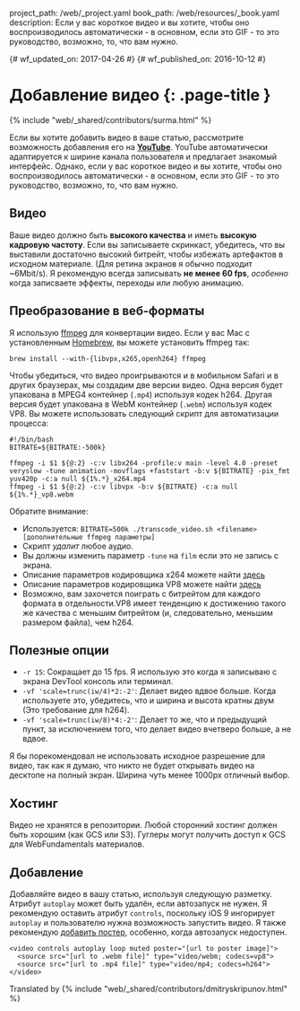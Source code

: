 project_path: /web/_project.yaml
book_path: /web/resources/_book.yaml
description: Если у вас короткое видео и вы хотите, чтобы оно воспроизводилось автоматически - в основном, если это GIF - то это руководство, возможно, то, что вам нужно.

{# wf_updated_on: 2017-04-26 #}
{# wf_published_on: 2016-10-12 #}

# Добавление видео {: .page-title }

{% include "web/_shared/contributors/surma.html" %}

Если вы хотите добавить видео в ваше статью, рассмотрите возможность добавления
его на [**YouTube**](https://youtube.com). YouTube автоматически адаптируется к
ширине канала пользователя и предлагает знакомый интерфейс. Однако, если у вас
короткое видео и вы хотите, чтобы оно воспроизводилось автоматически - в
основном, если это GIF - то это руководство, возможно, то, что вам нужно.

## Видео

Ваше видео должно быть **высокого качества** и иметь **высокую кадровую
частоту**. Если вы записываете скринкаст, убедитесь, что вы выставили достаточно
высокий битрейт, чтобы избежать артефактов в исходном материале. (Для ретина
экранов я обычно подходит ~6Mbit/s). Я рекомендую всегда записывать **не менее
60 fps**, *особенно*
когда записваете эффекты, переходы или любую анимацию.

## Преобразование в веб-форматы

Я использую [ffmpeg](https://www.ffmpeg.org/) для конвертации видео. Если у вас
Mac с установленным [Homebrew](http://brew.sh/), вы можете установить ffmpeg
так:

```
brew install --with-{libvpx,x265,openh264} ffmpeg
```

Чтобы убедиться, что видео проигрываются и в мобильном Safari и в других
браузерах, мы создадим две версии видео. Одна версия будет упакована в MPEG4
контейнер (`.mp4`) используя кодек h264. Другая версия будет упакована в WebM
контейнер (`.webm`) используя кодек VP8. Вы можете использовать следующий скрипт
для автоматизации процесса:

```
#!/bin/bash
BITRATE=${BITRATE:-500k}

ffmpeg -i $1 ${@:2} -c:v libx264 -profile:v main -level 4.0 -preset veryslow -tune animation -movflags +faststart -b:v ${BITRATE} -pix_fmt yuv420p -c:a null ${1%.*}_x264.mp4
ffmpeg -i $1 ${@:2} -c:v libvpx -b:v ${BITRATE} -c:a null ${1%.*}_vp8.webm
```

Обратите внимание:

- Используется: `BITRATE=500k ./transcode_video.sh <filename> [дополнительные
ffmpeg параметры]`
- Скрипт *удалит* любое аудио.
- Вы должны изменить параметр `-tune` на `film` если это не запись с экрана.
- Описание параметров кодировщика x264 можете найти
[здесь](https://trac.ffmpeg.org/wiki/Encode/H.264)
- Описание параметров кодировщика VP8 можете найти
[здесь](https://trac.ffmpeg.org/wiki/Encode/VP8)
- Возможно, вам захочется поиграть с битрейтом для каждого формата в
отдельности.VP8 имеет тенденцию к достижению такого же качества с меньшим
битрейтом (и, следовательно, меньшим размером файла), чем h264.

## Полезные опции

- `-r 15`: Сокращает до 15 fps. Я использую это когда я записываю с экрана
DevTool консоль или терминал.
- `-vf 'scale=trunc(iw/4)*2:-2'`: Делает видео вдвое больше. Когда используете
это, убедитесь, что и ширина и высота кратны двум (Это требование для h264).
- `-vf 'scale=trunc(iw/8)*4:-2'`: Делает то же, что и предыдущий пункт, за
исключением того, что делает видео вчетверо больше, а не вдвое.

Я бы порекомендовал не использовать исходное разрешение для видео, так как я
думаю, что никто не будет открывать видео на десктопе на полный экран. Ширина
чуть менее 1000px отличный выбор.

## Хостинг

Видео не хранятся в репозитории. Любой сторонний хостинг должен быть хорошим
(как GCS или S3). Гуглеры могут получить доступ к GCS для WebFundamentals
материалов.

## Добавление

Добавляйте видео в вашу статью, используя следующую разметку. Атрибут `autoplay`
может быть удалён, если автозапуск не нужен. Я рекомендую оставить атрибут
`controls`, поскольку iOS 9 ингорирует `autoplay`  и пользователю нужна
возможность запустить видео. Я также рекомендую [добавить
постер](/web/fundamentals/media/video#include_a_poster_image),
особенно, когда автозапуск недоступен.

```
<video controls autoplay loop muted poster="[url to poster image]">
  <source src="[url to .webm file]" type="video/webm; codecs=vp8">
  <source src="[url to .mp4 file]" type="video/mp4; codecs=h264">
</video>

```



Translated by
{% include "web/_shared/contributors/dmitryskripunov.html" %}